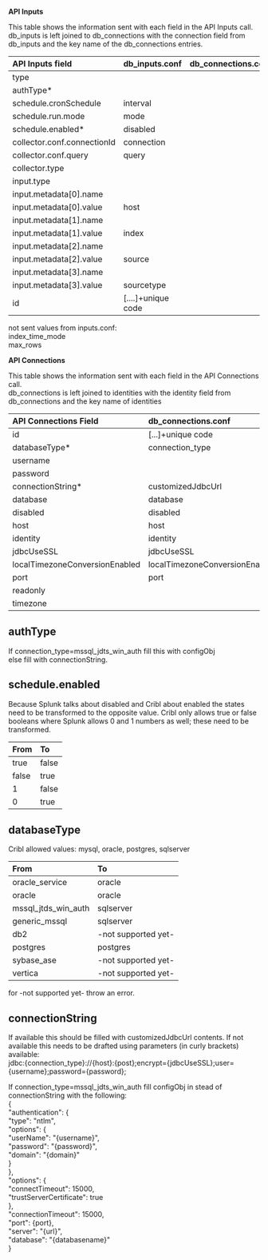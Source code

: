 **API Inputs**

This table shows the information sent with each field in the API Inputs call.  
db\_inputs is left joined to db\_connections with the connection field from db\_inputs and the key name of the db\_connections entries.

| API Inputs field | db\_inputs.conf | db\_connections.conf | Fill in value |
| :---- | :---- | :---- | :---- |
| type |  |  | "collection" |
| authType\* |  |  |  |
| schedule.cronSchedule | interval |  |  |
| schedule.run.mode | mode |  |  |
| schedule.enabled\* | disabled |  |  |
| collector.conf.connectionId | connection |  |  |
| collector.conf.query | query |  |  |
| collector.type |  |  | "database" |
| input.type |  |  | "collection" |
| input.metadata\[0\].name |  |  | “host” |
| input.metadata\[0\].value | host |  |  |
| input.metadata\[1\].name |  |  | “index” |
| input.metadata\[1\].value | index |  |  |
| input.metadata\[2\].name |  |  | “source” |
| input.metadata\[2\].value | source |  |  |
| input.metadata\[3\].name |  |  | “sourcetype” |
| input.metadata\[3\].value | sourcetype |  |  |
| id | \[....\]+unique code |  |  |

not sent values from inputs.conf:  
index\_time\_mode  
max\_rows

**API Connections**

This table shows the information sent with each field in the API Connections call.   
db\_connections is left joined to identities with the identity field from db\_connections and the key name of identities

| API Connections Field | db\_connections.conf | identities.conf |
| :---- | :---- | :---- |
| id | \[...\]+unique code  |  |
| databaseType\* | connection\_type |  |
| username |  | username |
| password |  | password |
| connectionString\* | customizedJdbcUrl |  |
| database | database |  |
| disabled | disabled |  |
| host | host |  |
| identity | identity |  |
| jdbcUseSSL | jdbcUseSSL |  |
| localTimezoneConversionEnabled | localTimezoneConversionEnabled |  |
| port | port |  |
| readonly |  | None |
| timezone |  | None |

## 

## authType

If connection\_type=mssql\_jdts\_win\_auth fill this with configObj   
else fill with connectionString.

## schedule.enabled

Because Splunk talks about disabled and Cribl about enabled the states need to be transformed to the opposite value. Cribl only allows true or false booleans where Splunk allows 0 and 1 numbers as well; these need to be transformed.

| From | To |
| :---- | :---- |
| true | false |
| false | true |
| 1 | false |
| 0 | true |

## databaseType

Cribl allowed values: mysql, oracle, postgres, sqlserver 

| From | To |
| :---- | :---- |
| oracle\_service | oracle |
| oracle | oracle |
| mssql\_jtds\_win\_auth | sqlserver |
| generic\_mssql | sqlserver |
| db2 | \-not supported yet- |
| postgres | postgres |
| sybase\_ase | \-not supported yet- |
| vertica | \-not supported yet- |

for \-not supported yet- throw an error.

## connectionString

If available this should be filled with customizedJdbcUrl contents. If not available this needs to be drafted using parameters (in curly brackets) available:  
jdbc:{connection\_type}://{host}:{post};encrypt={jdbcUseSSL};user={username};password={password};

If connection\_type=mssql\_jdts\_win\_auth fill configObj in stead of connectionString with the following:  
{  
  "authentication": {  
    "type": "ntlm",  
    "options": {  
      "userName": "{username}",  
      "password": "{password}",  
      "domain": "{domain}"  
    }  
  },  
  "options": {  
    "connectTimeout": 15000,  
    "trustServerCertificate": true  
  },  
  "connectionTimeout": 15000,  
  "port": {port},  
  "server": "{url}",  
  "database": "{databasename}"  
}

